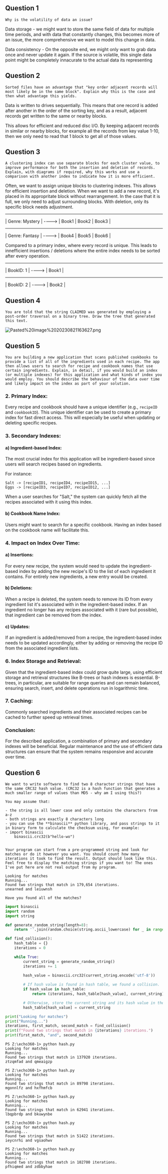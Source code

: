 ## Question 1

```
Why is the volatility of data an issue?
```

Data storage - we might want to store the same field of data for multiple time periods, and with data that constantly changes, this becomes more of an issue, the more comprehensive we want to model this change in data.

Data consistency - On the opposite end, we might only want to grab data once and never update it again. If the source is volatile, this single data point might be completely innacurate to the actual data its representing

## Question 2

```
Sorted files have an advantage that "key order adjacent records will most likely be in the same block". Explain why this is the case and then what advantage this yields.
```


Data is written to drives sequentially. This means that one record is added after another in the order of the sorting key, and as a result, adjacent records get written to the same or nearby blocks. 

This allows for efficient and reduced disc I/O. By keeping adjacent records in similar or nearby blocks, for example all the records from key value 1-10, then we only need to read that 1 block to get all of those values. 


## Question 3 

```
A clustering index can use separate blocks for each cluster value, to improve performance for both the insertion and deletion of records. Explain, with diagrams if required, why this works and use a comparison with another index to indicate how it is more efficient.
```

Often, we want to assign unique blocks to clustering indexes. This allows for efficient insertion and deletion. When we want to add a new record, it's placed in its appropritate block without rearrangement. In the case that it is full, we only need to adjust surrounding blocks. With deletion, only its specific block needs adjustment. 

-------------------------       -------------------------
|  Genre: Mystery    |  ---->  | Book1 | Book2 | Book3 |
-------------------------       -------------------------
|  Genre: Fantasy    |  ---->  | Book4 | Book5 | Book6 |

Compared to a primary index, where every record is unique. This leads to innefficient insertions / deletions where the entire index needs to be sorted after every operation. 

-------------------------       -------------------------
|  BookID: 1         |  ---->  | Book1 |
-------------------------       -------------------------
|  BookID: 2         |  ---->  | Book2 |


## Question 4 

```
You are told that the string CLAIMED was generated by employing a post-order traversal on a binary tree. Draw the tree that generated this text.
```

![Pasted%20image%2020230821163627.png](/Images/Pasted%20image%2020230821163627.png)

## Question 5

```
You are building a new application that scans published cookbooks to provide a list of all of the ingredients used in each recipe. The app then allows users to search for recipe and cookbook names that use certain ingredients. Explain, in detail, if you would build an index (or multiple indexes) for this application and what kinds of index you would employ. You should describe the behaviour of the data over time and likely impact on the index as part of your solution.
```
### 2. Primary Index:
Every recipe and cookbook should have a unique identifier (e.g., `recipeID` and `cookbookID`). This unique identifier can be used to create a primary index for fast direct access. This will especially be useful when updating or deleting specific recipes.

### 3. Secondary Indexes:

#### a) Ingredient-based Index:
The most crucial index for this application will be ingredient-based since users will search recipes based on ingredients.

For instance:
```
Salt -> [recipeID1, recipeID4, recipeID15, ...]
Eggs -> [recipeID3, recipeID7, recipeID12, ...]
```

When a user searches for "Salt," the system can quickly fetch all the recipes associated with it using this index.

#### b) Cookbook Name Index:
Users might want to search for a specific cookbook. Having an index based on the cookbook name will facilitate this.

### 4. Impact on Index Over Time:

#### a) Insertions:
For every new recipe, the system would need to update the ingredient-based index by adding the new recipe's ID to the list of each ingredient it contains. For entirely new ingredients, a new entry would be created.

#### b) Deletions:
When a recipe is deleted, the system needs to remove its ID from every ingredient list it's associated with in the ingredient-based index. If an ingredient no longer has any recipes associated with it (rare but possible), that ingredient can be removed from the index.

#### c) Updates:
If an ingredient is added/removed from a recipe, the ingredient-based index needs to be updated accordingly, either by adding or removing the recipe ID from the associated ingredient lists.

### 6. Index Storage and Retrieval:
Given that the ingredient-based index could grow quite large, using efficient storage and retrieval structures like B-trees or hash indexes is essential. B-trees, in particular, are suitable for range queries and can remain balanced, ensuring search, insert, and delete operations run in logarithmic time.

### 7. Caching:
Commonly searched ingredients and their associated recipes can be cached to further speed up retrieval times.

### Conclusion:
For the described application, a combination of primary and secondary indexes will be beneficial. Regular maintenance and the use of efficient data structures can ensure that the system remains responsive and accurate over time.

## Question 6

```
We want to write software to find two 8 character strings that have the same CRC32 hash value. (CRC32 is a hash function that generates a much smaller range of values than MD5 - why am I using this?) 

You may assume that:

- the string is all lower case and only contains the characters from a-z
- both strings are exactly 8 characters long
- you can use the **binascii** python library, and pass strings to it in binary form to calculate the checksum using, for example:
- import binascii  
    binascii.crc32(b"hello-wo")
    

Your program can start from a pre-programmed string and look for matches or do it however you want. You should count how many iterations it took to find the result. Output should look like this. Feel free to display the matching strings if you want to! The ones I've put here are not real output from my program.

Looking for matches  
Running...  
Found two strings that match in 179,654 iterations.  
unearned and leiuwnsh 

Have you found all of the matches?
```

```python
import binascii
import random
import string

def generate_random_string(length=8):
    return ''.join(random.choice(string.ascii_lowercase) for _ in range(length))

def find_collision():
    hash_table = {}
    iterations = 0

    while True:
        current_string = generate_random_string()
        iterations += 1
        
        hash_value = binascii.crc32(current_string.encode('utf-8'))

        # If hash value is found in hash table, we found a collision.
        if hash_value in hash_table:
            return (iterations, hash_table[hash_value], current_string)

        # Otherwise, store the current string and its hash value in the hash table.
        hash_table[hash_value] = current_string

print("Looking for matches")
print("Running...")
iterations, first_match, second_match = find_collision()
print(f"Found two strings that match in {iterations} iterations.")
print(first_match, "and", second_match)
```

```shell
PS Z:\echo360-1> python hash.py
Looking for matches
Running...
Found two strings that match in 137920 iterations.
ztzqmfad and qmeaigzp

PS Z:\echo360-1> python hash.py
Looking for matches
Running...
Found two strings that match in 89798 iterations.
mgonnlfz and hxfhmfcb

PS Z:\echo360-1> python hash.py
Looking for matches
Running...
Found two strings that match in 62941 iterations.
lbqpbrdp and bkuwynbe

PS Z:\echo360-1> python hash.py
Looking for matches
Running...
Found two strings that match in 51422 iterations.
ieycnrhi and vgsaohwv

PS Z:\echo360-1> python hash.py
Looking for matches
Running...
Found two strings that match in 102700 iterations.
pfhiqmed and zdbbyhae
```
